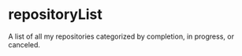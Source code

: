 # repositoryList
A list of all my repositories categorized by completion, in progress, or canceled.  
